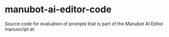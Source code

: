 # manubot-ai-editor-code
Source code for evaluation of prompts that is part of the Manubot AI Editor manuscript at: 
